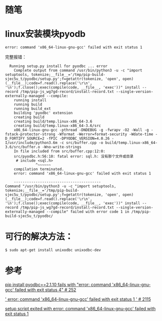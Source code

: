 随笔
====
# linux安装模块pyodb
```
error: command 'x86_64-linux-gnu-gcc' failed with exit status 1
```
完整报错：

```
  Running setup.py install for pyodbc ... error
    Complete output from command /usr/bin/python3 -u -c "import setuptools, tokenize;__file__='/tmp/pip-build-sjec5u_t/pyodbc/setup.py';f=getattr(tokenize, 'open', open)(__file__);code=f.read().replace('\r\n', '\n');f.close();exec(compile(code, __file__, 'exec'))" install --record /tmp/pip-js_wg7gd-record/install-record.txt --single-version-externally-managed --compile:
    running install
    running build
    running build_ext
    building 'pyodbc' extension
    creating build
    creating build/temp.linux-x86_64-3.6
    creating build/temp.linux-x86_64-3.6/src
    x86_64-linux-gnu-gcc -pthread -DNDEBUG -g -fwrapv -O2 -Wall -g -fstack-protector-strong -Wformat -Werror=format-security -Wdate-time -D_FORTIFY_SOURCE=2 -fPIC -DPYODBC_VERSION=4.0.26 -I/usr/include/python3.6m -c src/buffer.cpp -o build/temp.linux-x86_64-3.6/src/buffer.o -Wno-write-strings
    In file included from src/buffer.cpp:12:0:
    src/pyodbc.h:56:10: fatal error: sql.h: 没有那个文件或目录
     # include <sql.h>
              ^~~~~~~
    compilation terminated.
    error: command 'x86_64-linux-gnu-gcc' failed with exit status 1
    
    ----------------------------------------
Command "/usr/bin/python3 -u -c "import setuptools, tokenize;__file__='/tmp/pip-build-sjec5u_t/pyodbc/setup.py';f=getattr(tokenize, 'open', open)(__file__);code=f.read().replace('\r\n', '\n');f.close();exec(compile(code, __file__, 'exec'))" install --record /tmp/pip-js_wg7gd-record/install-record.txt --single-version-externally-managed --compile" failed with error code 1 in /tmp/pip-build-sjec5u_t/pyodbc/
```
# 可行的解决方法：

```
$ sudo apt-get install unixodbc unixodbc-dev
```
# 参考
[pip install pyodbc==2.1.10 fails with "error: command 'x86_64-linux-gnu-gcc' failed with exit status 4" # 252](https://github.com/mkleehammer/pyodbc/issues/252)

[' error: command 'x86_64-linux-gnu-gcc' failed with exit status 1 ' # 2115](https://github.com/scrapy/scrapy/issues/2115)

[setup script exited with error: command 'x86_64-linux-gnu-gcc' failed with exit status 1](https://stackoverflow.com/questions/26053982/setup-script-exited-with-error-command-x86-64-linux-gnu-gcc-failed-with-exit)
